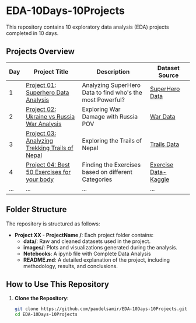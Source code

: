 # EDA-10Days-10Projects

This repository contains 10 exploratory data analysis (EDA) projects completed in 10 days. 

## Projects Overview

| Day | Project Title                              | Description                                             | Dataset Source |
|-----|-------------------------------------------|---------------------------------------------------------|----------------|
| 1   | [Project 01: Superhero Data Analysis](./Project%2001%20-%20Superhero%20Dataset/superhero_data_analysis.ipynb)             | Analyzing SuperHero Data to find who's the most Powerful?   | [SuperHero Data](https://www.kaggle.com/datasets/claudiodavi/superhero-set/data) |
| 2   | [Project 02: Ukraine vs Russia War Analysis](./Project%2002%20-%20Ukarine%20Vs%20Russia%20War/ukraine-vs-russia-war-eda.ipynb)       | Exploring War Damage with Russia POV      | [War Data](https://www.kaggle.com/datasets/piterfm/2022-ukraine-russian-war) |
| 3   | [Project 03: Analyzing Trekking Trails of Nepal](./Project%2003%20-%20Trekking%20Trails%20Nepal/)      | Exploring the Trails of Nepal | [Trails Data](https://www.kaggle.com/datasets/manishsunuwar/trekking-trails-dataset-of-nepal) |
| 4   | [Project 04: Best 50 Exercises for your body](./Project%2004%20-%20Best%2050%20Exercises%20for%20your%20body/best_50_exercises_EDA.ipynb)      | Finding the Exercises based on different Categories | [Exercise Data- Kaggle](https://www.kaggle.com/datasets/prajwaldongre/best-50-exercise-for-your-body) |
| ... | ...                                       | ...                                                     | ...            |

## Folder Structure

The repository is structured as follows:

- **Project XX - ProjectName /**: Each project folder contains:
  - **data/**: Raw and cleaned datasets used in the project.
  - **images/**: Plots and visualizations generated during the analysis.
  - **Notebooks**: A ipynb file with Complete Data Analysis
  - **README.md**: A detailed explanation of the project, including methodology, results, and conclusions.
  

## How to Use This Repository

1. **Clone the Repository**:
   ```bash
   git clone https://github.com/paudelsamir/EDA-10Days-10Projects.git
   cd EDA-10Days-10Projects
   ```
